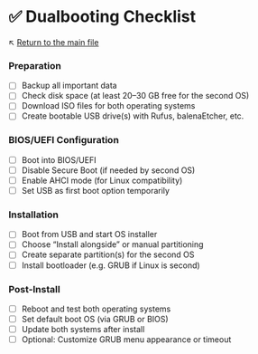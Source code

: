 # ✅ Dualbooting Checklist

↖️ [Return to the main file](../README.md)

### Preparation

- [ ] Backup all important data
- [ ] Check disk space (at least 20–30 GB free for the second OS)
- [ ] Download ISO files for both operating systems
- [ ] Create bootable USB drive(s) with Rufus, balenaEtcher, etc.

### BIOS/UEFI Configuration

- [ ] Boot into BIOS/UEFI
- [ ] Disable Secure Boot (if needed by second OS)
- [ ] Enable AHCI mode (for Linux compatibility)
- [ ] Set USB as first boot option temporarily

### Installation

- [ ] Boot from USB and start OS installer
- [ ] Choose “Install alongside” or manual partitioning
- [ ] Create separate partition(s) for the second OS
- [ ] Install bootloader (e.g. GRUB if Linux is second)

### Post-Install

- [ ] Reboot and test both operating systems
- [ ] Set default boot OS (via GRUB or BIOS)
- [ ] Update both systems after install
- [ ] Optional: Customize GRUB menu appearance or timeout
